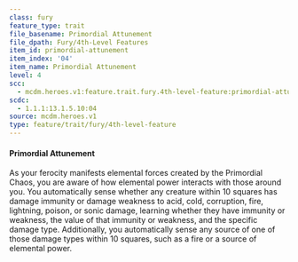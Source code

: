 ```yaml
---
class: fury
feature_type: trait
file_basename: Primordial Attunement
file_dpath: Fury/4th-Level Features
item_id: primordial-attunement
item_index: '04'
item_name: Primordial Attunement
level: 4
scc:
  - mcdm.heroes.v1:feature.trait.fury.4th-level-feature:primordial-attunement
scdc:
  - 1.1.1:13.1.5.10:04
source: mcdm.heroes.v1
type: feature/trait/fury/4th-level-feature
---
```


#### Primordial Attunement

As your ferocity manifests elemental forces created by the Primordial Chaos, you are aware of how elemental power interacts with those around you. You automatically sense whether any creature within 10 squares has damage immunity or damage weakness to acid, cold, corruption, fire, lightning, poison, or sonic damage, learning whether they have immunity or weakness, the value of that immunity or weakness, and the specific damage type. Additionally, you automatically sense any source of one of those damage types within 10 squares, such as a fire or a source of elemental power.
